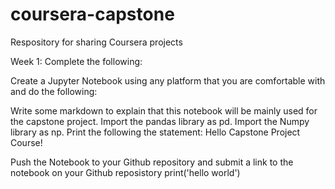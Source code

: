 # coursera-capstone
Respository for sharing Coursera projects

Week 1: Complete the following:

Create a Jupyter Notebook using any platform that you are comfortable with and do the following:

Write some markdown to explain that this notebook will be mainly used for the capstone project. Import the pandas library as pd. Import the Numpy library as np. Print the following the statement: Hello Capstone Project Course!

Push the Notebook to your Github repository and submit a link to the notebook on your Github reposistory
 print('hello world')
